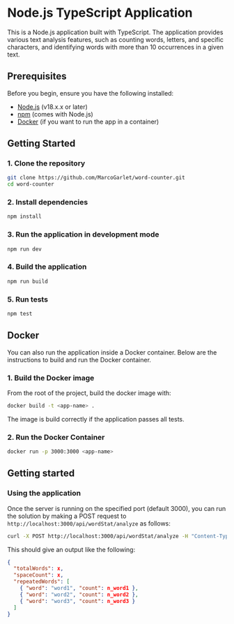 # Node.js TypeScript Application

This is a Node.js application built with TypeScript. The application provides various text analysis features, such as counting words, letters, and specific characters, and identifying words with more than 10 occurrences in a given text.

## Prerequisites

Before you begin, ensure you have the following installed:

- [Node.js](https://nodejs.org/) (v18.x.x or later)
- [npm](https://www.npmjs.com/) (comes with Node.js)
- [Docker](https://www.docker.com/get-started) (if you want to run the app in a container)

## Getting Started

### 1. Clone the repository

```bash
git clone https://github.com/MarcoGarlet/word-counter.git
cd word-counter
```

### 2. Install dependencies

```bash
npm install
```

### 3. Run the application in development mode

```bash
npm run dev
```

### 4. Build the application

```bash
npm run build
```

### 5. Run tests

```bash
npm test
```

## Docker

You can also run the application inside a Docker container. Below are the instructions to build and run the Docker container.

### 1. Build the Docker image

From the root of the project, build the docker image with:

```bash
docker build -t <app-name> .
```

The image is build correctly if the application passes all tests.

### 2. Run the Docker Container

```bash
docker run -p 3000:3000 <app-name>
```

## Getting started

### Using the application

Once the server is running on the specified port (default 3000), you can run the solution by making a POST request to `http://localhost:3000/api/wordStat/analyze` as follows:

```bash
curl -X POST http://localhost:3000/api/wordStat/analyze -H "Content-Type: application/json" -d '{"path": "/path/resource/or/url"}'
```

This should give an output like the following:

```json
{
  "totalWords": x,
  "spaceCount": x,
  "repeatedWords": [
    { "word": "word1", "count": n_word1 },
    { "word": "word2", "count": n_word2 },
    { "word": "word3", "count": n_word3 }
  ]
}
```
